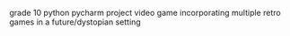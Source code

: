 grade 10 python pycharm project video game incorporating multiple retro games in a future/dystopian setting
